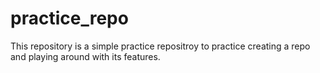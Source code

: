 # practice_repo

This repository is a simple practice repositroy to practice creating a repo and playing around with its features.
